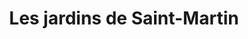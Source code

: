 ---
title: "Les jardins de Saint-Martin"
url: /saint-martin-dabbat/les-jardins-de-saint-martin/
shop: Hofladen
---